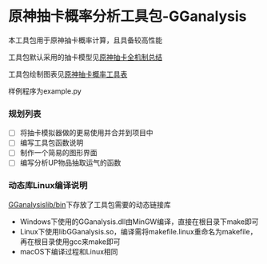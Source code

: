# 原神抽卡概率分析工具包-GGanalysis

本工具包用于原神抽卡概率计算，且具备较高性能

工具包默认采用的抽卡模型见[原神抽卡全机制总结](https://www.bilibili.com/read/cv10468091)

工具包绘制图表见[原神抽卡概率工具表](https://www.bilibili.com/read/cv12616453)

样例程序为example.py

### 规划列表

- [ ] 将抽卡模拟器做的更易使用并合并到项目中
- [ ] 编写工具包函数说明
- [ ] 制作一个简易的图形界面
- [ ] 编写分析UP物品抽取运气的函数

### 动态库Linux编译说明

[GGanalysislib/bin](GGanalysislib/bin)下存放了工具包需要的动态链接库

- Windows下使用的GGanalysis.dll由MinGW编译，直接在根目录下make即可
- Linux下使用libGGanalysis.so，编译需将makefile.linux重命名为makefile，再在根目录使用gcc来make即可
- macOS下编译过程和Linux相同

